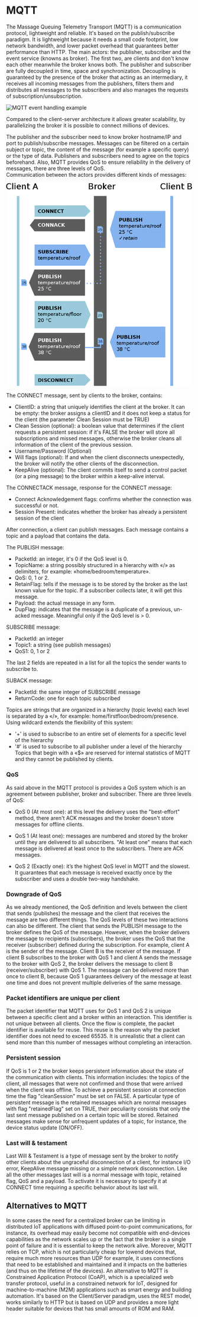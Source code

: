 # MQTT
The Massage Queuing Telemetry Transport (MQTT) is a communication protocol, lightweight and reliable. It's based on the publish/subscribe paradigm. It is lightweight because it needs a small code footprint, low network bandwidth, and lower packet overhead that guarantees better performance than HTTP. The main actors: the publisher, subscriber and the event service (knowns as broker). The first two, are clients and don't know each other meanwhile the broker knows both. The publisher and subscriber are fully decoupled in time, space and synchronization. Decoupling is guaranteed by the presence of the broker that acting as an intermediary, it receives all incoming messages from the publishers, filters them and distributes all messages to the subscribers and also manages the requests of subscription/unsubscription.

![MQTT event handling example](/assets/MQTTpub_sub.png=100x80)

Compared to the client-server architecture it allows greater scalability, by parallelizing the broker it is possible to connect millions of devices. 

The publisher and the subscriber need to know broker hostname/IP and port to publish/subscribe messages. 
Messages can be filtered on a certain subject or topic, the content of the message (for example a specific query) or the type of data. Publishers and subscribers need to agree on the topics beforehand.  Also, MQTT provides QoS to ensure reliability in the delivery of messages, there are three levels of QoS.  
Communication between the actors provides different kinds of messages:

![MQTT client/broker comunication](/assets/MQTT_protocol_example.png)

The CONNECT message, sent by clients to the broker, contains: 
- ClientID: a string that uniquely identifies the client at the broker. It can be empty: the broker assigns a clientID and it does not keep a status for the client (the parameter Clean Session must be TRUE)
- Clean Session (optional):  a boolean value that determines if the client requests a persistent session: if it's FALSE the broker will store all subscriptions and missed messages, otherwise the broker cleans all information of the client of the previous session.
- Username/Password (Optional)
- Will flags (optional): If and when the client disconnects unexpectedly, the broker will notify the other clients of the disconnection.
- KeepAlive (optional): The client commits itself to send a control packet (or a ping message) to the broker within a keep-alive interval.

The CONNECTACK message, response for the CONNECT message:
- Connect Acknowledgement flags: confirms whether the connection was successful or not.
- Session Present: indicates whether the broker has already a persistent session of the client

After connection, a client can publish messages. Each message contains a topic and a payload that contains the data.

The PUBLISH message: 
- PacketId: an integer, it's 0 if the QoS level is 0.
- TopicName: a string possibly structured in a hierarchy with «/» as delimiters, for example: «home/bedroom/temperature».
- QoS: 0, 1 or 2.
- RetainFlag: tells if the message is to be stored by the broker as the last known value for the topic. If a subscriber collects later, it will get this message.
- Payload: the actual message in any form.
- DupFlag: indicates that the message is a duplicate of a previous, un-acked message. Meaningful only if the QoS level is > 0.

SUBSCRIBE message:
- PacketId: an integer
- Topic1: a string (see publish messages)
- QoS1: 0, 1 or 2

The last 2 fields are repeated in a list for all the topics the sender wants to subscribe to.

SUBACK message:
- PacketId: the same integer of SUBSCRIBE message
- ReturnCode: one for each topic subscribed

Topics are strings that are organized in a hierarchy (topic levels) each level is separated by a «/», for example: home/firstfloor/bedroom/presence. Using wildcard extends the flexibility of this system:
- '+' is used to subscribe to an entire set of elements for a specific level of the hierarchy 
- '#' is used to subscribe to all publisher under a level of the hierarchy
Topics that begin with a «$» are reserved for internal statistics of MQTT and they cannot be published by clients.

### QoS
As said above in the MQTT protocol is provides a QoS system which is an agreement between publisher, broker and subscriber. There are three levels of QoS:

- QoS 0 (At most one): at this level the delivery uses the "best-effort" method, there aren't ACK messages and the broker doesn't store messages for offline clients. 

- QoS 1 (At least one): messages are numbered and stored by the broker until they are delivered to all subscribers. "At least one" means that each message is delivered at least once to the subscribers. There are ACK messages.

- QoS 2 (Exactly one): it’s the highest QoS level in MQTT and the slowest. It guarantees that each message is received exactly once by the subscriber and uses a double two-way handshake.

### Downgrade of QoS
As we already mentioned, the QoS definition and levels between the client that sends (publishes) the message and the client that receives the message are two different things. The QoS levels of these two interactions can also be different. The client that sends the PUBLISH message to the broker defines the QoS of the message. However, when the broker delivers the message to recipients (subscribers), the broker uses the QoS that the receiver (subscriber) defined during the subscription. For example, client A is the sender of the message. Client B is the receiver of the message. If client B subscribes to the broker with QoS 1 and client A sends the message to the broker with QoS 2, the broker delivers the message to client B (receiver/subscriber) with QoS 1. The message can be delivered more than once to client B, because QoS 1 guarantees delivery of the message at least one time and does not prevent multiple deliveries of the same message.

### Packet identifiers are unique per client
The packet identifier that MQTT uses for QoS 1 and QoS 2 is unique between a specific client and a broker within an interaction. This identifier is not unique between all clients. Once the flow is complete, the packet identifier is available for reuse. This reuse is the reason why the packet identifier does not need to exceed  65535. It is unrealistic that a client can send more than this number of messages without completing an interaction.

### Persistent session
If QoS is 1 or 2 the broker keeps persistent information about the state of the communication with clients. This information includes: the topics of the client, all messages that were not confirmed and those that were arrived when the client was offline. To achieve a persistent session at connection time the flag "cleanSession" must be set on FALSE. A particular type of persistent message is the retained messages which are normal messages with flag "retainedFlag" set on TRUE, their peculiarity consists that only the last sent message published on a certain topic will be stored. Retained messages make sense for unfrequent updates of a topic, for instance, the device status update (ON/OFF). 

### Last will & testament
Last Will & Testament is a type of message sent by the broker to notify other clients about the ungraceful disconnection of a client, for instance I/O error, KeepAlive message missing or a simple network disconnection. Like all the other messages last will is a normal message with topic, retained flag, QoS and a payload. To activate it is necessary to specify it at CONNECT time requiring a specific behavior about its last will.

## Alternatives to MQTT
In some cases the need for a centralized broker can be limiting in distributed IoT applications with diffused point-to-point communications, for instance, its overhead may easily become not compatible with end-devices capabilities as the network scales up or the fact that the broker is a single point of failure and it is essential to keep the network alive. Moreover, MQTT relies on TCP, which is not particularly cheap for lowend devices that, require much more resources than UDP for example, it uses connections that need to be established and maintained and it impacts on the batteries (and thus on the lifetime of the devices). An alternative to MQTT is Constrained Application Protocol (CoAP), which is a specialized web transfer protocol, useful in a constrained network for IoT, designed for machine-to-machine (M2M) applications such as smart energy and building automation. It's based on the Client/Server paradigm, uses the REST model, works similarly to HTTP but is based on UDP and provides a more light header suitable for devices that has small amounts of ROM and RAM. 
